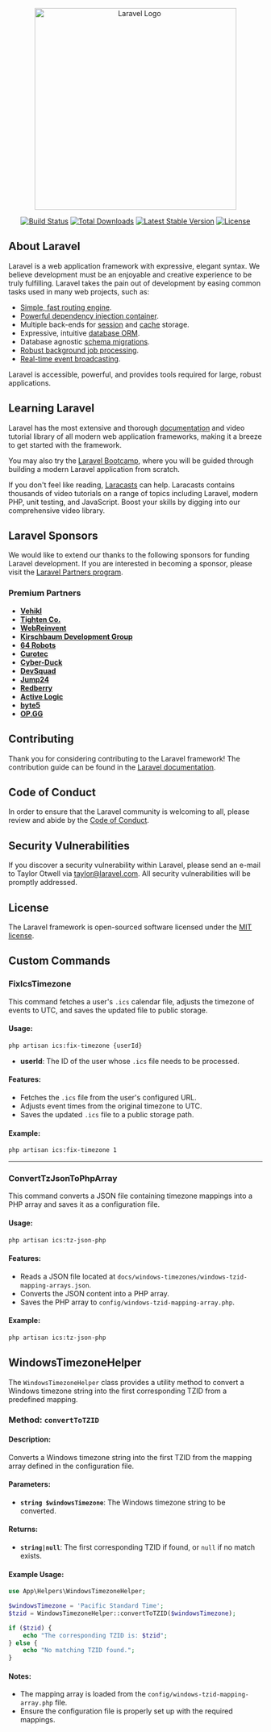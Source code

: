<p align="center"><a href="https://laravel.com" target="_blank"><img src="https://raw.githubusercontent.com/laravel/art/master/logo-lockup/5%20SVG/2%20CMYK/1%20Full%20Color/laravel-logolockup-cmyk-red.svg" width="400" alt="Laravel Logo"></a></p>

<p align="center">
<a href="https://github.com/laravel/framework/actions"><img src="https://github.com/laravel/framework/workflows/tests/badge.svg" alt="Build Status"></a>
<a href="https://packagist.org/packages/laravel/framework"><img src="https://img.shields.io/packagist/dt/laravel/framework" alt="Total Downloads"></a>
<a href="https://packagist.org/packages/laravel/framework"><img src="https://img.shields.io/packagist/v/laravel/framework" alt="Latest Stable Version"></a>
<a href="https://packagist.org/packages/laravel/framework"><img src="https://img.shields.io/packagist/l/laravel/framework" alt="License"></a>
</p>

## About Laravel

Laravel is a web application framework with expressive, elegant syntax. We believe development must be an enjoyable and creative experience to be truly fulfilling. Laravel takes the pain out of development by easing common tasks used in many web projects, such as:

- [Simple, fast routing engine](https://laravel.com/docs/routing).
- [Powerful dependency injection container](https://laravel.com/docs/container).
- Multiple back-ends for [session](https://laravel.com/docs/session) and [cache](https://laravel.com/docs/cache) storage.
- Expressive, intuitive [database ORM](https://laravel.com/docs/eloquent).
- Database agnostic [schema migrations](https://laravel.com/docs/migrations).
- [Robust background job processing](https://laravel.com/docs/queues).
- [Real-time event broadcasting](https://laravel.com/docs/broadcasting).

Laravel is accessible, powerful, and provides tools required for large, robust applications.

## Learning Laravel

Laravel has the most extensive and thorough [documentation](https://laravel.com/docs) and video tutorial library of all modern web application frameworks, making it a breeze to get started with the framework.

You may also try the [Laravel Bootcamp](https://bootcamp.laravel.com), where you will be guided through building a modern Laravel application from scratch.

If you don't feel like reading, [Laracasts](https://laracasts.com) can help. Laracasts contains thousands of video tutorials on a range of topics including Laravel, modern PHP, unit testing, and JavaScript. Boost your skills by digging into our comprehensive video library.

## Laravel Sponsors

We would like to extend our thanks to the following sponsors for funding Laravel development. If you are interested in becoming a sponsor, please visit the [Laravel Partners program](https://partners.laravel.com).

### Premium Partners

- **[Vehikl](https://vehikl.com/)**
- **[Tighten Co.](https://tighten.co)**
- **[WebReinvent](https://webreinvent.com/)**
- **[Kirschbaum Development Group](https://kirschbaumdevelopment.com)**
- **[64 Robots](https://64robots.com)**
- **[Curotec](https://www.curotec.com/services/technologies/laravel/)**
- **[Cyber-Duck](https://cyber-duck.co.uk)**
- **[DevSquad](https://devsquad.com/hire-laravel-developers)**
- **[Jump24](https://jump24.co.uk)**
- **[Redberry](https://redberry.international/laravel/)**
- **[Active Logic](https://activelogic.com)**
- **[byte5](https://byte5.de)**
- **[OP.GG](https://op.gg)**

## Contributing

Thank you for considering contributing to the Laravel framework! The contribution guide can be found in the [Laravel documentation](https://laravel.com/docs/contributions).

## Code of Conduct

In order to ensure that the Laravel community is welcoming to all, please review and abide by the [Code of Conduct](https://laravel.com/docs/contributions#code-of-conduct).

## Security Vulnerabilities

If you discover a security vulnerability within Laravel, please send an e-mail to Taylor Otwell via [taylor@laravel.com](mailto:taylor@laravel.com). All security vulnerabilities will be promptly addressed.

## License

The Laravel framework is open-sourced software licensed under the [MIT license](https://opensource.org/licenses/MIT).

## Custom Commands

### FixIcsTimezone

This command fetches a user's `.ics` calendar file, adjusts the timezone of events to UTC, and saves the updated file to public storage.

#### Usage:
```bash
php artisan ics:fix-timezone {userId}
```

- **userId**: The ID of the user whose `.ics` file needs to be processed.

#### Features:
- Fetches the `.ics` file from the user's configured URL.
- Adjusts event times from the original timezone to UTC.
- Saves the updated `.ics` file to a public storage path.

#### Example:
```bash
php artisan ics:fix-timezone 1
```

---

### ConvertTzJsonToPhpArray

This command converts a JSON file containing timezone mappings into a PHP array and saves it as a configuration file.

#### Usage:
```bash
php artisan ics:tz-json-php
```

#### Features:
- Reads a JSON file located at `docs/windows-timezones/windows-tzid-mapping-arrays.json`.
- Converts the JSON content into a PHP array.
- Saves the PHP array to `config/windows-tzid-mapping-array.php`.

#### Example:
```bash
php artisan ics:tz-json-php
```

## WindowsTimezoneHelper

The `WindowsTimezoneHelper` class provides a utility method to convert a Windows timezone string into the first corresponding TZID from a predefined mapping.

### Method: `convertToTZID`

#### Description:
Converts a Windows timezone string into the first TZID from the mapping array defined in the configuration file.

#### Parameters:
- **`string $windowsTimezone`**: The Windows timezone string to be converted.

#### Returns:
- **`string|null`**: The first corresponding TZID if found, or `null` if no match exists.

#### Example Usage:
```php
use App\Helpers\WindowsTimezoneHelper;

$windowsTimezone = 'Pacific Standard Time';
$tzid = WindowsTimezoneHelper::convertToTZID($windowsTimezone);

if ($tzid) {
    echo "The corresponding TZID is: $tzid";
} else {
    echo "No matching TZID found.";
}
```

#### Notes:
- The mapping array is loaded from the `config/windows-tzid-mapping-array.php` file.
- Ensure the configuration file is properly set up with the required mappings.
